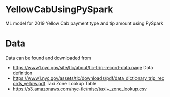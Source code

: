 # YellowCabUsingPySpark
ML model for 2019 Yellow Cab payment type and tip amount using PySpark
# Data
Data can be found and downloaded from
  - https://www1.nyc.gov/site/tlc/about/tlc-trip-record-data.page
Data definition 
  - https://www1.nyc.gov/assets/tlc/downloads/pdf/data_dictionary_trip_records_yellow.pdf
Taxi Zone Lookup Table
  - https://s3.amazonaws.com/nyc-tlc/misc/taxi+_zone_lookup.csv
